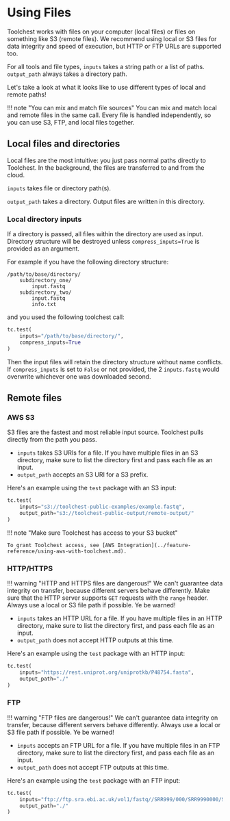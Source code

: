 # Using Files

Toolchest works with files on your computer (local files) or files on something like S3 (remote files). We recommend 
using local or S3 files for data integrity and speed of execution, but HTTP or FTP URLs are supported too.

For all tools and file types, `inputs` takes a string path or a list of paths. `output_path` always takes a directory 
path.

Let's take a look at what it looks like to use different types of local and remote paths!

!!! note "You can mix and match file sources"
    You can mix and match local and remote files in the same call. Every file is handled independently, so you can use S3, 
    FTP, and local files together.

## Local files and directories

Local files are the most intuitive: you just pass normal paths directly to Toolchest. In the background, the files are 
transferred to and from the cloud.

`inputs` takes file or directory path(s).

`output_path` takes a directory. Output files are written in this directory.

### Local directory inputs
If a directory is passed, all files within the directory are used as input. Directory structure will be destroyed unless
`compress_inputs=True` is provided as an argument.

For example if you have the following directory structure:
```text
/path/to/base/directory/
    subdirectory_one/
        input.fastq
    subdirectory_two/
        input.fastq
        info.txt
```
and you used the following toolchest call:
```python
tc.test(
    inputs="/path/to/base/directory/",
    compress_inputs=True
)
```
Then the input files will retain the directory structure without name conflicts. If `compress_inputs` is set to `False`
or not provided, the 2 `inputs.fastq` would overwrite whichever one was downloaded second. 

## Remote files

### AWS S3

S3 files are the fastest and most reliable input source. Toolchest pulls directly from the path you pass.

- `inputs` takes S3 URIs for a file. If you have multiple files in an S3 directory, make sure to list the directory first 
and pass each file as an input.
- `output_path` accepts an S3 URI for a S3 prefix.

Here's an example using the `test` package with an S3 input:
```python
tc.test(
    inputs="s3://toolchest-public-examples/example.fastq",
    output_path="s3://toolchest-public-output/remote-output/"
)
```

!!! note "Make sure Toolchest has access to your S3 bucket"

    To grant Toolchest access, see [AWS Integration](../feature-reference/using-aws-with-toolchest.md).

### HTTP/HTTPS

!!! warning "HTTP and HTTPS files are dangerous!"
    We can't guarantee data integrity on transfer, because different servers behave differently. Make sure that the HTTP 
    server supports `GET` requests with the `range` header. Always use a local or S3 file path if possible. Ye be warned!

- `inputs` takes an HTTP URL for a file. If you have multiple files in an HTTP directory, make sure to list the directory 
first, and pass each file as an input.
- `output_path` does not accept HTTP outputs at this time.

Here's an example using the `test` package with an HTTP input:
```python
tc.test(
    inputs="https://rest.uniprot.org/uniprotkb/P48754.fasta",
    output_path="./"
)
```

### FTP

!!! warning "FTP files are dangerous!"
    We can't guarantee data integrity on transfer, because different servers behave differently. Always use a local or S3 
    file path if possible. Ye be warned!

- `inputs` accepts an FTP URL for a file. If you have multiple files in an FTP directory, make sure to list the 
directory first, and pass each file as an input.
- `output_path` does not accept FTP outputs at this time.

Here's an example using the `test` package with an FTP input:
```python
tc.test(
    inputs="ftp://ftp.sra.ebi.ac.uk/vol1/fastq//SRR999/000/SRR9990000/SRR9990000.fastq.gz",
    output_path="./"
)
```